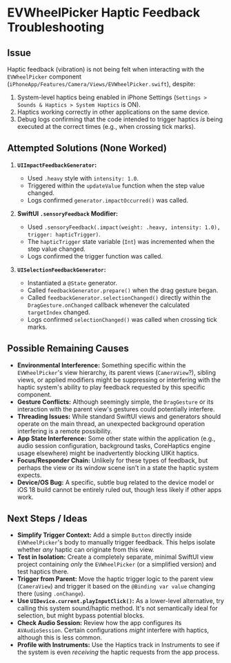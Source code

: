 # EVWheelPicker Haptic Feedback Troubleshooting

## Issue

Haptic feedback (vibration) is not being felt when interacting with the `EVWheelPicker` component (`iPhoneApp/Features/Camera/Views/EVWheelPicker.swift`), despite:

1.  System-level haptics being enabled in iPhone Settings (`Settings > Sounds & Haptics > System Haptics` is ON).
2.  Haptics working correctly in other applications on the same device.
3.  Debug logs confirming that the code intended to trigger haptics *is* being executed at the correct times (e.g., when crossing tick marks).

## Attempted Solutions (None Worked)

1.  **`UIImpactFeedbackGenerator`:**
    *   Used `.heavy` style with `intensity: 1.0`.
    *   Triggered within the `updateValue` function when the step value changed.
    *   Logs confirmed `generator.impactOccurred()` was called.

2.  **SwiftUI `.sensoryFeedback` Modifier:**
    *   Used `.sensoryFeedback(.impact(weight: .heavy, intensity: 1.0), trigger: hapticTrigger)`.
    *   The `hapticTrigger` state variable (`Int`) was incremented when the step value changed.
    *   Logs confirmed the trigger function was called.

3.  **`UISelectionFeedbackGenerator`:**
    *   Instantiated a `@State` generator.
    *   Called `feedbackGenerator.prepare()` when the drag gesture began.
    *   Called `feedbackGenerator.selectionChanged()` directly within the `DragGesture.onChanged` callback whenever the calculated `targetIndex` changed.
    *   Logs confirmed `selectionChanged()` was called when crossing tick marks.

## Possible Remaining Causes

*   **Environmental Interference:** Something specific within the `EVWheelPicker`'s view hierarchy, its parent views (`CameraView`?), sibling views, or applied modifiers might be suppressing or interfering with the haptic system's ability to play feedback requested by this specific component.
*   **Gesture Conflicts:** Although seemingly simple, the `DragGesture` or its interaction with the parent view's gestures could potentially interfere.
*   **Threading Issues:** While standard SwiftUI views and generators should operate on the main thread, an unexpected background operation interfering is a remote possibility.
*   **App State Interference:** Some other state within the application (e.g., audio session configuration, background tasks, CoreHaptics engine usage elsewhere) might be inadvertently blocking UIKit haptics.
*   **Focus/Responder Chain:** Unlikely for these types of feedback, but perhaps the view or its window scene isn't in a state the haptic system expects.
*   **Device/OS Bug:** A specific, subtle bug related to the device model or iOS 18 build cannot be entirely ruled out, though less likely if other apps work.

## Next Steps / Ideas

*   **Simplify Trigger Context:** Add a simple `Button` directly inside `EVWheelPicker`'s body to manually trigger feedback. This helps isolate whether *any* haptic can originate from this view.
*   **Test in Isolation:** Create a completely separate, minimal SwiftUI view project containing *only* the `EVWheelPicker` (or a simplified version) and test haptics there.
*   **Trigger from Parent:** Move the haptic trigger logic to the parent view (`CameraView`) and trigger it based on the `@Binding var value` changing there (using `.onChange`).
*   **Use `UIDevice.current.playInputClick()`:** As a lower-level alternative, try calling this system sound/haptic method. It's not semantically ideal for selection, but might bypass potential blocks.
*   **Check Audio Session:** Review how the app configures its `AVAudioSession`. Certain configurations *might* interfere with haptics, although this is less common.
*   **Profile with Instruments:** Use the Haptics track in Instruments to see if the system is even *receiving* the haptic requests from the app process. 